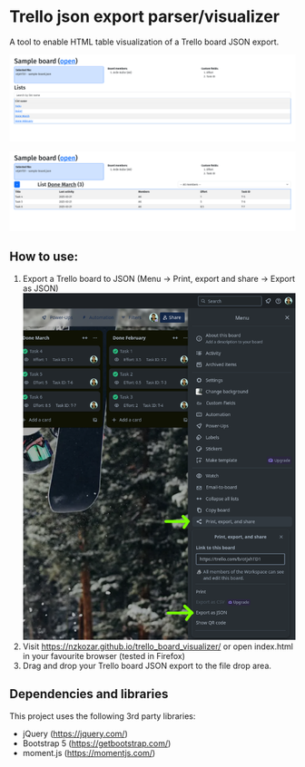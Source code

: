 # Trello json export parser/visualizer
A tool to enable HTML table visualization of a Trello board JSON export.

![Board lists](example/screenshot_lists.png)

![List cards with custom fields and last card activity](example/screenshot_list_cards.png)

## How to use:
1. Export a Trello board to JSON (Menu -> Print, export and share -> Export as JSON)
![Export Trello board to json](example/screenshot_trello_export.png)
2. Visit https://nzkozar.github.io/trello_board_visualizer/ or open index.html in your favourite browser (tested in Firefox)
3. Drag and drop your Trello board JSON export to the file drop area.

## Dependencies and libraries
This project uses the following 3rd party libraries:

- jQuery (https://jquery.com/)
- Bootstrap 5 (https://getbootstrap.com/)
- moment.js (https://momentjs.com/)